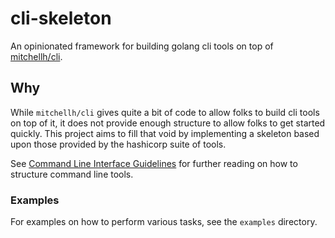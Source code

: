 # cli-skeleton

An opinionated framework for building golang cli tools on top of [mitchellh/cli](https://github.com/mitchellh/cli).

## Why

While `mitchellh/cli` gives quite a bit of code to allow folks to build cli tools on top of it, it does not provide enough structure to allow folks to get started quickly. This project aims to fill that void by implementing a skeleton based upon those provided by the hashicorp suite of tools.

See [Command Line Interface Guidelines](https://clig.dev/) for further reading on how to structure command line tools.


### Examples

For examples on how to perform various tasks, see the `examples` directory.
